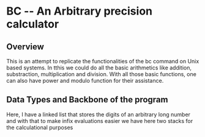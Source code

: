 # BC -- An Arbitrary precision calculator

## Overview
This is an attempt to replicate the functionalities of the bc command on Unix based systems. In tthis we could do all the basic arithmetics like addition, substraction, multiplication and division. With all those basic functions, one can also have power and modulo function for their assistance.

## Data Types and Backbone of the program
Here, I have a linked list that stores the digits of an arbitrary long number and with that to make infix evaluations easier we have here two stacks for the calculational purposes
